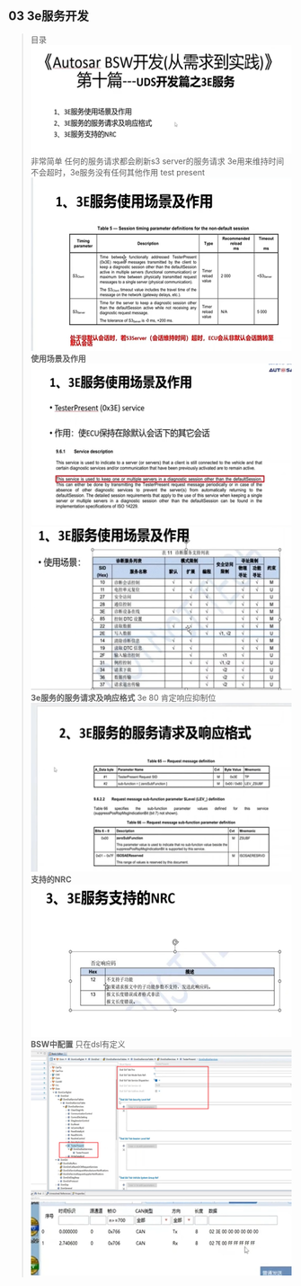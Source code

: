 ## 03 3e服务开发
> 目录
> ![alt text](image-66.png)
> 非常简单
> 任何的服务请求都会刷新s3 server的服务请求
> 3e用来维持时间不会超时，3e服务没有任何其他作用
> test present
> ![alt text](image-67.png)
> **使用场景及作用**
> ![alt text](image-68.png)
> ![alt text](image-69.png)
> **3e服务的服务请求及响应格式**
> 3e 80 肯定响应抑制位
> ![alt text](image-70.png)
> **支持的NRC**
> ![alt text](image-71.png)
> **BSW中配置**
> 只在dsl有定义
> ![alt text](image-72.png)
> ![alt text](image-73.png)